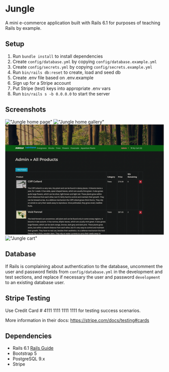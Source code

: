 # Jungle

A mini e-commerce application built with Rails 6.1 for purposes of teaching Rails by example.

## Setup

1. Run `bundle install` to install dependencies
2. Create `config/database.yml` by copying `config/database.example.yml`
3. Create `config/secrets.yml` by copying `config/secrets.example.yml`
4. Run `bin/rails db:reset` to create, load and seed db
5. Create .env file based on .env.example
6. Sign up for a Stripe account
7. Put Stripe (test) keys into appropriate .env vars
8. Run `bin/rails s -b 0.0.0.0` to start the server

## Screenshots
!["Jungle home page"]("https://github.com/TripEEE/jungle/blob/master/docs/jungle-home.png?raw=true")
!["Jungle home gallery"]("https://github.com/TripEEE/jungle/blob/master/docs/jungle-home-gallery.png?raw=true")
!["Jungle admin products"](https://github.com/TripEEE/jungle/blob/master/docs/jungle-admin-products.png?raw=true_)
!["Jungle cart"]("https://github.com/TripEEE/jungle/blob/master/docs/jungle-cart.png?raw=true")

## Database

If Rails is complaining about authentication to the database, uncomment the user and password fields from `config/database.yml` in the development and test sections, and replace if necessary the user and password `development` to an existing database user.

## Stripe Testing

Use Credit Card # 4111 1111 1111 1111 for testing success scenarios.

More information in their docs: <https://stripe.com/docs/testing#cards>

## Dependencies

- Rails 6.1 [Rails Guide](http://guides.rubyonrails.org/v6.1/)
- Bootstrap 5
- PostgreSQL 9.x
- Stripe
